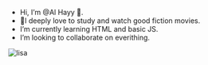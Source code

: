 -  Hi, I’m @Al Hayy 👋.
-  💞️I deeply love to study and watch good fiction movies.
-  I’m currently learning HTML and basic JS.
-  I’m looking to collaborate on everithing.
  
  
  
  
  
 
 ![lisa](https://user-images.githubusercontent.com/87527718/130279075-2b0ba25a-401d-4101-8fa0-b18ed4ccf97a.gif)




<!---
AC1003/AC1003 is a ✨ special ✨ repository because its `README.md` (this file) appears on your GitHub profile.
You can click the Preview link to take a look at your changes.
--->
